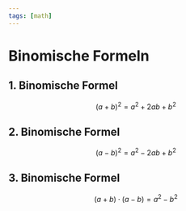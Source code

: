 ```yaml
---
tags: [math]
---
```


# Binomische Formeln

## 1. Binomische Formel

$$(a+b)^2=a^2+2ab+b^2$$

## 2. Binomische Formel

$$(a-b)^2=a^2-2ab+b^2$$

## 3. Binomische Formel

$$(a+b) \cdot (a-b)=a^2-b^2$$

